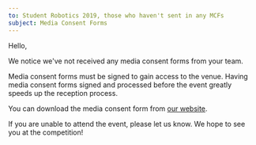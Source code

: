```yaml
---
to: Student Robotics 2019, those who haven't sent in any MCFs
subject: Media Consent Forms
---
```


Hello,

We notice we've not received any media consent forms from your team. 

Media consent forms must be signed to gain access to the venue. Having media consent forms signed and processed before the event greatly speeds up the reception process.

You can download the media consent form from [our website](https://studentrobotics.org/events/sr2019/competition/). 

If you are unable to attend the event, please let us know. We hope to see you at the competition!
